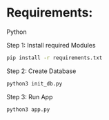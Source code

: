 # Requirements:
Python

Step 1: Install required Modules

```bash
pip install -r requirements.txt
```
Step 2: Create Database

```bash
python3 init_db.py 
```
Step 3: Run App

```bash
python3 app.py
```
